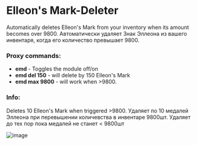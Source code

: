 # Elleon's Mark-Deleter
Automatically deletes Elleon's Mark from your inventory when its amount becomes over 9800.
Автоматически удаляет Знак Эллеона из вашего инвентаря, когда его количество превышает 9800.

### Proxy commands:
* **emd** - Toggles the module off/on
* **emd del 150** - will delete by 150 Elleon's Mark
* **emd max 9800** - will work when >9800.

### Info:
Deletes 10 Elleon's Mark when triggered >9800.
Удаляет по 10 медалей Эллеона при перевышении количевства в инвентаре 9800шт. 
Удаляет до тех пор пока медалей не станет < 9800шт

![image](https://teralore.com/items/icon_items/medal2_tex.png)